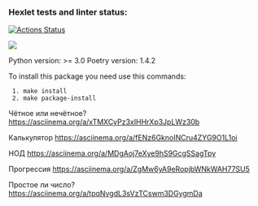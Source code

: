 ### Hexlet tests and linter status:
[![Actions Status](https://github.com/Agrarox666/python-project-49/workflows/hexlet-check/badge.svg)](https://github.com/Agrarox666/python-project-49/actions)

<a href="https://codeclimate.com/github/Agrarox666/python-project-49/maintainability"><img src="https://api.codeclimate.com/v1/badges/fc1464fbf627ca6f83e8/maintainability" /></a>

Python version: >= 3.0
Poetry version: 1.4.2

To install this package you need use this commands:

     1. make install
     2. make package-install


Чётное или нечётное?
https://asciinema.org/a/xTMXCyPz3xIHHrXp3JpLWz30b

Калькулятор
https://asciinema.org/a/fENz6GknoINCru4ZYG9O1L1oi

НОД 
https://asciinema.org/a/MDgAoj7eXye9hS9GcgSSagTpy

Прогрессия
https://asciinema.org/a/ZgMw6yA9eRopjbWNkWAH77SU5

Простое ли число?
https://asciinema.org/a/tpqNvgdL3sVzTCswm3DGygmDa
